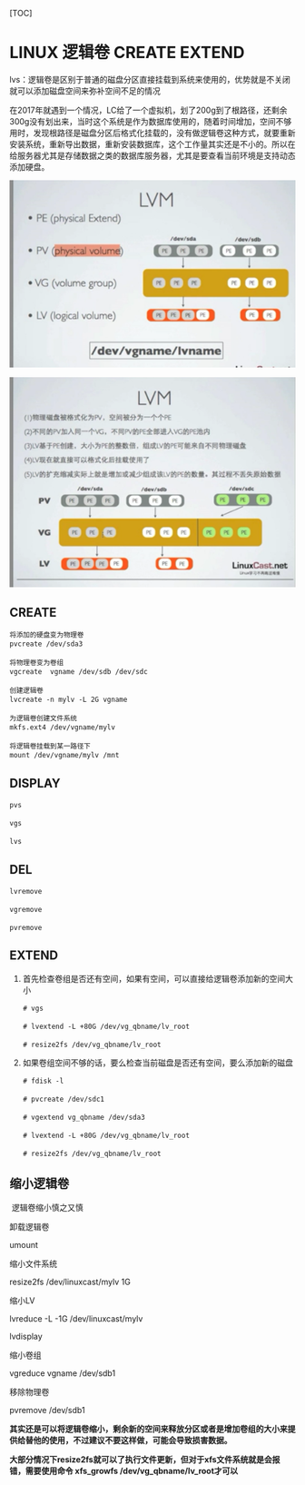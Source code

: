 [TOC]

# LINUX 逻辑卷 CREATE EXTEND

​	lvs：逻辑卷是区别于普通的磁盘分区直接挂载到系统来使用的，优势就是不关闭就可以添加磁盘空间来弥补空间不足的情况 

​	在2017年就遇到一个情况，LC给了一个虚拟机，划了200g到了根路径，还剩余300g没有划出来，当时这个系统是作为数据库使用的，随着时间增加，空间不够用时，发现根路径是磁盘分区后格式化挂载的，没有做逻辑卷这种方式，就要重新安装系统，重新导出数据，重新安装数据库，这个工作量其实还是不小的。所以在给服务器尤其是存储数据之类的数据库服务器，尤其是要查看当前环境是支持动态添加硬盘。 

![_](../img_src/000/2018-08-05_175448.png)



![_](../img_src/000/2018-08-05_175640.png)



## CREATE

```
将添加的硬盘变为物理卷
pvcreate /dev/sda3

将物理卷变为卷组
vgcreate  vgname /dev/sdb /dev/sdc

创建逻辑卷
lvcreate -n mylv -L 2G vgname

为逻辑卷创建文件系统 
mkfs.ext4 /dev/vgname/mylv

将逻辑卷挂载到某一路径下
mount /dev/vgname/mylv /mnt
```

## DISPLAY

```
pvs

vgs

lvs

```



## DEL

```
lvremove

vgremove

pvremove

```





## EXTEND

1. 首先检查卷组是否还有空间，如果有空间，可以直接给逻辑卷添加新的空间大小

   ```
   # vgs
   
   # lvextend -L +80G /dev/vg_qbname/lv_root
   
   # resize2fs /dev/vg_qbname/lv_root
   ```

2. 如果卷组空间不够的话，要么检查当前磁盘是否还有空间，要么添加新的磁盘

   ```
   # fdisk -l
   
   # pvcreate /dev/sdc1
   
   # vgextend vg_qbname /dev/sda3
   
   # lvextend -L +80G /dev/vg_qbname/lv_root
   
   # resize2fs /dev/vg_qbname/lv_root
   
   ```



## 缩小逻辑卷

​	逻辑卷缩小慎之又慎

卸载逻辑卷

umount

缩小文件系统

resize2fs /dev/linuxcast/mylv 1G

缩小LV

lvreduce -L -1G /dev/linuxcast/mylv 

lvdisplay

缩小卷组

vgreduce vgname /dev/sdb1

移除物理卷

pvremove /dev/sdb1







**其实还是可以将逻辑卷缩小，剩余新的空间来释放分区或者是增加卷组的大小来提供给替他的使用，不过建议不要这样做，可能会导致损害数据。**



**大部分情况下resize2fs就可以了执行文件更新，但对于xfs文件系统就是会报错，需要使用命令 xfs_growfs /dev/vg_qbname/lv_root才可以**

